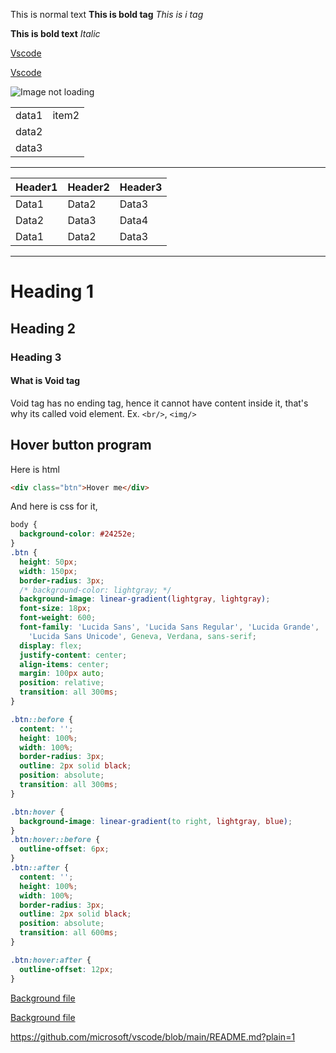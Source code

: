 This is normal text
<b>This is bold tag</b>
<i>This is i tag</i>

**This is bold text**
_Italic_

<a href="https://github.com/microsoft/vscode/blob/main/README.md">Vscode</a>

[Vscode](https://github.com/microsoft/vscode/blob/main/README.md)

![Image not loading](https://media2.giphy.com/media/v1.Y2lkPTc5MGI3NjExbjM0NTAwbWJpcGpnbjBydWJtaHhncnIwbzIxMTkzb3dtMnFya21uNiZlcD12MV9pbnRlcm5hbF9naWZfYnlfaWQmY3Q9cw/Wf9dyOrB0nGJn5FIYf/giphy.webp)

<table>
    <tr>
        <td>
        data1
        </td>
        <td>item2</td>
    </tr>
    <tr>
        <td>
        data2
        </td>
    </tr>
    <tr>
        <td>
        data3
        </td>
    </tr>
</table>

---

| Header1 | Header2 | Header3 |
| ------- | ------- | ------- |
| Data1   | Data2   | Data3   |
| Data2   | Data3   | Data4   |
| Data1   | Data2   | Data3   |

---

# Heading 1

## Heading 2

### Heading 3

#### What is Void tag

Void tag has no ending tag, hence it cannot have content inside it, that's why its called void element. Ex. `<br/>`, `<img/>`

## Hover button program

Here is html

```html
<div class="btn">Hover me</div>
```

And here is css for it,

```css
body {
  background-color: #24252e;
}
.btn {
  height: 50px;
  width: 150px;
  border-radius: 3px;
  /* background-color: lightgray; */
  background-image: linear-gradient(lightgray, lightgray);
  font-size: 18px;
  font-weight: 600;
  font-family: 'Lucida Sans', 'Lucida Sans Regular', 'Lucida Grande',
    'Lucida Sans Unicode', Geneva, Verdana, sans-serif;
  display: flex;
  justify-content: center;
  align-items: center;
  margin: 100px auto;
  position: relative;
  transition: all 300ms;
}

.btn::before {
  content: '';
  height: 100%;
  width: 100%;
  border-radius: 3px;
  outline: 2px solid black;
  position: absolute;
  transition: all 300ms;
}

.btn:hover {
  background-image: linear-gradient(to right, lightgray, blue);
}
.btn:hover::before {
  outline-offset: 6px;
}
.btn::after {
  content: '';
  height: 100%;
  width: 100%;
  border-radius: 3px;
  outline: 2px solid black;
  position: absolute;
  transition: all 600ms;
}

.btn:hover:after {
  outline-offset: 12px;
}
```

<a href="Module 2-HTML_CSS/CSS/background-13-6.html">Background file</a>

<a href="C:\Jd\Batches\16_May_4-00_Batch\Module 2-HTML_CSS\CSS\background-13-6.html">Background file</a>

https://github.com/microsoft/vscode/blob/main/README.md?plain=1
